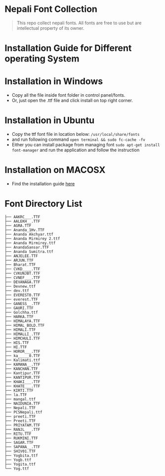 # Nepali Font Collection
> This repo collect nepali fonts. All fonts are free to use but are intellectual property of its owner.

# Installation Guide for Different operating System

# Installation in Windows
* Copy all the file inside font folder in control panel/fonts.
* Or, just open the .ttf file and click install on top right corner.


# Installation in Ubuntu
* Copy the ttf font file in location below:
 ``` /usr/local/share/fonts ```
* and run following command
 ``` open terminal && sudo fc-cache -fv ```
* Either you can install package from managing font
``` sudo apt-get install font-manager ```
    and run the application and follow the instruction
 # Installation on MACOSX

* Find the installation guide [here](https://support.apple.com/en-us/HT201749)
# Font Directory List
```
├── AAKRC___.TTF
├── AALEKH__.TTF
├── AGRA.TTF
├── Ananda_1Hv.TTF
├── Ananda Akchyar.ttf
├── Ananda Mirmirey 2.ttf
├── Ananda Mirmirey.ttf
├── AnandaSansar.TTF
├── Ananda Sumitra.ttf
├── ANJELEE.TTF
├── ARJUN.TTF
├── Bharat.TTF
├── CVKD____.TTF
├── CVKUNJBT.TTF
├── CVNEF___.TTF
├── DEVANAGA.TTF
├── Devnew.ttf
├── dev.ttf
├── EVEREST0.TTF
├── everest.TTF
├── GANESS__.TTF
├── GAURI.TTF
├── Golchha.ttf
├── HARKA.TTF
├── HIMALAYA.TTF
├── HIMAL_BOLD.TTF
├── HIMALI.TTF
├── HIMALLI_.TTF
├── HIMCHULI.TTF
├── HIS.TTF
├── HI.TTF
├── HOROR___.TTF
├── ka_____0.TTF
├── Kalimati.ttf
├── KAMANA__.TTF
├── KANCHAN.TTF
├── Kantipur.TTF
├── KANTIPUR.TTF
├── KHAKI___.TTF
├── KHATE___.TTF
├── KIRTI.TTF
├── la.TTF
├── mangal.ttf
├── NAIDUNIA.TTF
├── Nepali.TTF
├── PCSNepali.ttf
├── preeti.TTF
├── Preeti.TTF
├── PRIYATAM.TTF
├── RANJL___.TTF
├── RITU.TTF
├── RUKMINI.TTF
├── SAGAR.TTF
├── SAPANA__.TTF
├── SHIV01.TTF
├── Yogbita.ttf
├── Yogb.ttf
├── Yogita.ttf
└── Yog.ttf

```
